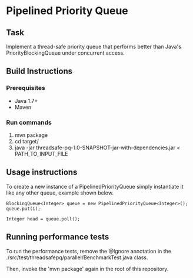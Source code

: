 # Pipelined Priority Queue

## Task

Implement a thread-safe priority queue that performs better than Java's PriorityBlockingQueue under concurrent access.

## Build Instructions

### Prerequisites

* Java 1.7+
* Maven

### Run commands

1. mvn package
2. cd target/
3. java -jar threadsafe-pq-1.0-SNAPSHOT-jar-with-dependencies.jar < PATH_TO_INPUT_FILE


## Usage instructions

To create a new instance of a PipelinedPriorityQueue simply instantiate it like any other queue, example shown below.

```
BlockingQueue<Integer> queue = new PipelinedPriorityQueue<Integer>();
queue.put(1);

Integer head = queue.poll();

```

## Running performance tests

To run the performance tests, remove the @Ignore annotation in the ./src/test/threadsafepq/parallel/BenchmarkTest.java class.

Then, invoke the 'mvn package' again in the root of this repository.